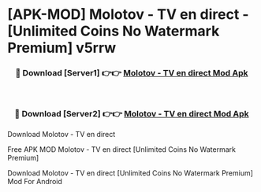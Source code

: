 # [APK-MOD] Molotov - TV en direct - [Unlimited Coins No Watermark Premium] v5rrw



<div align="center">
<h3>🔴 Download [Server1] 👉👉 <a href="https://momento.my/?title=Molotov_-_TV_en_direct">Molotov - TV en direct Mod Apk</a></h3><br>

<h3>🔴 Download [Server2] 👉👉 <a href="https://momento.my/?title=Molotov_-_TV_en_direct">Molotov - TV en direct Mod Apk</a></h3>
</div>



Download Molotov - TV en direct 

Free APK MOD Molotov - TV en direct [Unlimited Coins No Watermark Premium]

Download Molotov - TV en direct [Unlimited Coins No Watermark Premium] Mod For Android
